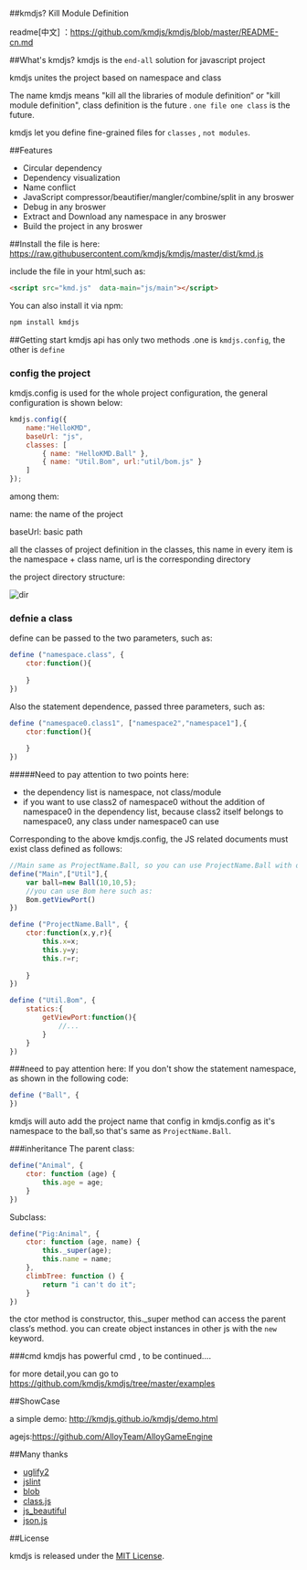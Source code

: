 ##kmdjs?
Kill Module Definition

readme[中文] ：https://github.com/kmdjs/kmdjs/blob/master/README-cn.md

##What's kmdjs?
kmdjs is the `end-all`  solution for javascript project

kmdjs unites the project based on namespace and class

The name kmdjs means "kill all the libraries of module definition“ or "kill module definition", class definition is the future . `one file one class` is the future.

kmdjs let you define fine-grained files for `classes` , `not modules`.

##Features
* Circular dependency
* Dependency  visualization
* Name conflict
* JavaScript compressor/beautifier/mangler/combine/split in any broswer
* Debug in any broswer
* Extract and Download any namespace in any broswer
* Build the project in any broswer

##Install
the file is  here: https://raw.githubusercontent.com/kmdjs/kmdjs/master/dist/kmd.js

include the file in your html,such as:

```html
<script src="kmd.js"  data-main="js/main"></script>
```

You can also install it via  npm:

```html
npm install kmdjs
```

##Getting start
kmdjs api has only two methods .one is `kmdjs.config`, the other is `define`
### config the project
kmdjs.config is used for the whole project configuration, the general configuration is shown below:

```javascript
kmdjs.config({
    name:"HelloKMD",
    baseUrl: "js",
    classes: [
        { name: "HelloKMD.Ball" },
        { name: "Util.Bom", url:"util/bom.js" }
    ]
});
```
among them:

name: the name of the project

baseUrl: basic path

all the classes of project definition in the classes, this name in every item is the namespace + class name, url is the corresponding directory

the project directory structure:

![dir](https://raw.githubusercontent.com/kmdjs/kmdjs/master/doc/assets/dir.png)

### defnie a class
define can be passed to the two parameters, such as:

```javascript
define ("namespace.class", {
    ctor:function(){
        
    }
})
```

Also the statement dependence, passed three parameters, such as:

```javascript
define ("namespace0.class1", ["namespace2","namespace1"],{
    ctor:function(){
        
    }    
})
```

#####Need to pay attention to two points here:
* the dependency list is namespace, not class/module
* if you want to use class2 of namespace0  without the addition of namespace0 in the dependency list, because class2 itself belongs to namespace0, any class under namespace0 can use

Corresponding to the above kmdjs.config, the JS related documents must exist class defined as follows:
```javascript
//Main same as ProjectName.Ball, so you can use ProjectName.Ball with out the addition of ProjectName in the dependency list
define("Main",["Util"],{
    var ball=new Ball(10,10,5);
    //you can use Bom here such as:
    Bom.getViewPort()
})

define ("ProjectName.Ball", {
    ctor:function(x,y,r){
        this.x=x;
        this.y=y;
        this.r=r;
        
    }
})

define ("Util.Bom", {
    statics:{
        getViewPort:function(){
            //...
        }
    }
})
```

###need to pay attention here:
If you don't show the statement namespace, as shown in the following code:

```javascript
define ("Ball", {
})
```

kmdjs will auto add the project name that config in kmdjs.config as it's namespace to the ball,so that's same as 
`ProjectName.Ball`.

###inheritance
The parent class:

```javascript
define("Animal", {
    ctor: function (age) {
        this.age = age;
    }
})
```
Subclass:

```javascript
define("Pig:Animal", {
    ctor: function (age, name) {
        this._super(age);
        this.name = name;
    },
    climbTree: function () {
        return "i can't do it";
    }
})
```

the ctor method is constructor, this._super method can access the parent class‘s method. you can create object instances in other js with the `new` keyword.

###cmd
kmdjs has powerful cmd , to be continued....

for more detail,you can go to https://github.com/kmdjs/kmdjs/tree/master/examples

##ShowCase

a simple demo: http://kmdjs.github.io/kmdjs/demo.html

agejs:https://github.com/AlloyTeam/AlloyGameEngine


##Many thanks 

* [uglify2](https://github.com/mishoo/UglifyJS2) 
* [jslint](https://github.com/douglascrockford/JSLint)
* [blob](https://github.com/eligrey/Blob.js)
* [class.js](http://ejohn.org/blog/simple-javascript-inheritance/)
* [js_beautiful](http://jsbeautifier.org/) 
* [json.js](https://github.com/douglascrockford/JSON-js)

##License

kmdjs is released under the [MIT License](http://opensource.org/licenses/MIT).
